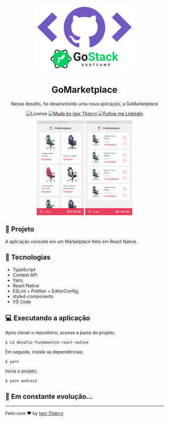 <p align="center">
    <img alt="Git Explorer" src="https://github.com/IgorThierry/github-explorer/blob/master/src/assets/header-git.png"/>
</p>

<h1 align="center">
	GoMarketplace
</h1>

<p align="center">Nesse desafio, foi desenvolvido uma nova aplicação, a GoMarketplace</p>

<p align="center">
  <img alt="License" src="https://img.shields.io/badge/license-MIT-2ecc71">

  <a href="https://github.com/IgorThierry">
    <img alt="Made by Igor Thierry" src="https://img.shields.io/badge/Made%20by-Igor%20Thierry-2ecc71">
  </a>

  <a href="https://www.linkedin.com/in/igor-thierry-bastos-de-pina-204a27a6/">
    <img alt="Follow me Linkedin" src="https://img.shields.io/badge/Follow%20up-igorthierry-2ecc71?style=social&logo=linkedin">
  </a>
</p>

<div align="center">
  <img alt="GoMarketplace" src="./src/assets/Listagem.png" height="300"/>
   <img alt="GoMarketplace" src="./src/assets/Carrinho.png" height="300"/>
</div>

## 🚀 Projeto

A aplicação consiste em um Marketplace feito em React Native.

## 🔧 Tecnologias

- TypeScript
- Context API
- Yarn;
- React Native
- ESLint + Prettier + EditorConfig;
- styled-components
- VS Code

## 💻 Executando a aplicação

Após clonar o repositório, acesse a pasta do projeto;

```
$ cd desafio-fundamentos-react-native
```

Em seguida, instale as dependências;

```
$ yarn
```

Inicie o projeto;

```
$ yarn android
```

## 🚀 **Em constante evolução...**

---

Feito com ♥ by [Igor Thierry](https://www.linkedin.com/in/igor-thierry-bastos-de-pina-204a27a6/)


